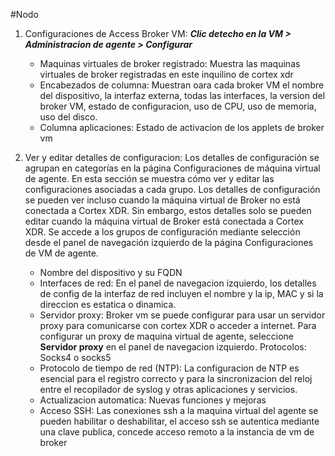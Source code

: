 #Nodo
1. Configuraciones de Access Broker VM: ***Clic detecho en la VM > Administracion de agente > Configurar***
   - Maquinas virtuales de broker registrado: Muestra las maquinas virtuales de broker registradas en este inquilino de cortex xdr
   - Encabezados de columna: Muestran oara cada broker VM el nombre del dispositivo, la interfaz externa, todas las interfaces, la version del broker VM, estado de configuracion, uso de CPU, uso de memoria, uso del disco.
   - Columna aplicaciones: Estado de activacion de los applets de broker vm

2. Ver y editar detalles de configuracion: Los detalles de configuración se agrupan en categorías en la página Configuraciones de máquina virtual de agente. En esta sección se muestra cómo ver y editar las configuraciones asociadas a cada grupo. Los detalles de configuración se pueden ver incluso cuando la máquina virtual de Broker no está conectada a Cortex XDR. Sin embargo, estos detalles solo se pueden editar cuando la máquina virtual de Broker está conectada a Cortex XDR. Se accede a los grupos de configuración mediante selección desde el panel de navegación izquierdo de la página Configuraciones de VM de agente.
   - Nombre del dispositivo y su FQDN
   - Interfaces de red: En el panel de navegacion izquierdo, los detalles de config de la interfaz de red incluyen el nombre y la ip, MAC y si la direccion es estatica o dinamica.
   - Servidor proxy: Broker vm se puede configurar para usar un servidor proxy para comunicarse con cortex XDR o acceder a internet. Para configurar un proxy de maquina virtual de agente, seleccione **Servidor proxy** en el panel de navegacion izquierdo. Protocolos: Socks4 o socks5
   - Protocolo de tiempo de red (NTP): La configuracion de NTP es esencial para el registro correcto y para la sincronizacion del reloj entre el recopilador de syslog y otras aplicaciones y servicios.
   - Actualizacion automatica: Nuevas funciones y mejoras
   - Acceso SSH: Las conexiones ssh a la maquina virtual del agente se pueden habilitar o deshabilitar, el acceso ssh se autentica mediante una clave publica, concede acceso remoto a la instancia de vm de broker